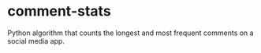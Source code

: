 # comment-stats
Python algorithm that counts the longest and most frequent comments on a social media app.
